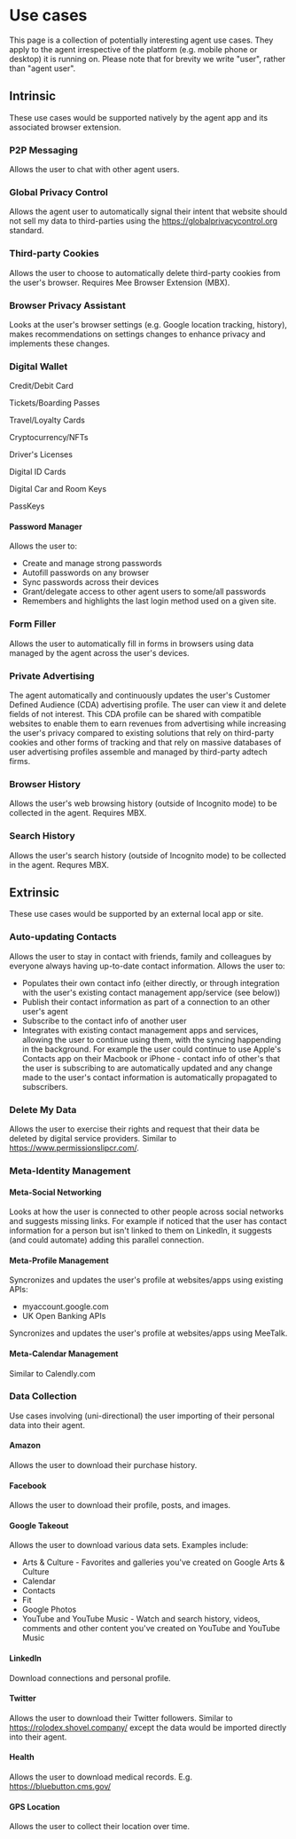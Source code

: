 # Use cases

This page is a collection of potentially interesting agent use cases. They apply to the agent irrespective of the platform (e.g. mobile phone or desktop) it is running on. Please note that for brevity we write "user", rather than "agent  user".

## Intrinsic

These use cases would be supported natively by the agent app and its associated browser extension.

### P2P Messaging

Allows the user to chat with other agent users. 

### Global Privacy Control

Allows the agent user to automatically signal their intent that website should not sell my data to third-parties using the https://globalprivacycontrol.org standard. 

### Third-party Cookies

Allows the user to choose to automatically delete third-party cookies from the user's browser. Requires Mee Browser Extension (MBX).

### Browser Privacy Assistant

Looks at the user's browser settings (e.g. Google location tracking, history), makes recommendations on settings changes to enhance privacy and implements these changes. 

### Digital Wallet

Credit/Debit Card

Tickets/Boarding Passes

Travel/Loyalty Cards 

Cryptocurrency/NFTs

Driver's Licenses

Digital ID Cards

Digital Car and Room Keys

PassKeys

#### Password Manager

Allows the user to:

- Create and manage strong passwords
- Autofill passwords on any browser
- Sync passwords across their devices
- Grant/delegate access to other agent users to some/all passwords
- Remembers and highlights the last login method used on a given site. 

### Form Filler

Allows the user to automatically fill in forms in browsers using data managed by the agent across the user's devices. 

### Private Advertising

The agent automatically and continuously updates the user's Customer Defined Audience (CDA) advertising profile. The user can view it and delete fields of not interest. This CDA profile can be shared with compatible websites to enable them to earn revenues from advertising while increasing the user's privacy compared to existing solutions that rely on third-party cookies and other forms of tracking and that rely on massive databases of user advertising profiles assemble and managed by third-party adtech firms. 

### Browser History

Allows the user's web browsing history (outside of Incognito mode) to be collected in the agent. Requires MBX.

### Search History

Allows the user's search history (outside of Incognito mode) to be collected in the agent. Requres MBX.

## Extrinsic

These use cases would be supported by an external local app or site.

### Auto-updating Contacts

Allows the user to stay in contact with friends, family and colleagues by everyone always having up-to-date contact information. Allows the user to:

- Populates their own contact info (either directly, or through integration with the user's existing contact management app/service (see below))
- Publish their contact information as part of a connection to an other user's agent
- Subscribe to the contact info of another user
- Integrates with existing contact management apps and services, allowing the user to continue using them, with the syncing happending in the background. For example the user could continue to use Apple's Contacts app on their Macbook or iPhone - contact info of other's that the user is subscribing to are automatically updated and any change made to the user's contact information is automatically propagated to subscribers.

### Delete My Data

Allows the user to exercise their rights and request that their data be deleted by digital service providers. Similar to https://www.permissionslipcr.com/.  

### Meta-Identity Management

#### Meta-Social Networking

Looks at how the user is connected to other people across social networks and suggests missing links. For example if noticed that the user has contact information for a person but isn't linked to them on LinkedIn, it suggests (and could automate) adding this parallel connection.

#### Meta-Profile Management

Syncronizes and updates the user's profile at websites/apps using existing APIs:

- myaccount.google.com
- UK Open Banking APIs

Syncronizes and updates the user's profile at websites/apps using MeeTalk.

#### Meta-Calendar Management

Similar to Calendly.com 

### Data Collection

Use cases involving (uni-directional) the user importing of their personal data into their agent.

#### Amazon

Allows the user to download their purchase history. 

#### Facebook

Allows the user to download their profile, posts, and images.

#### Google Takeout

Allows the user to download various data sets. Examples include:

- Arts & Culture - Favorites and galleries you've created on Google Arts & Culture
- Calendar
- Contacts
- Fit
- Google Photos
- YouTube and YouTube Music - Watch and search history, videos, comments and other content you've created on YouTube and YouTube Music

#### LinkedIn

Download connections and personal profile.

#### Twitter

Allows the user to download their Twitter followers. Similar to https://rolodex.shovel.company/ except the data would be imported directly into their agent.

#### Health

Allows the user to download medical records. E.g. https://bluebutton.cms.gov/

#### GPS Location

Allows the user to collect their location over time.








